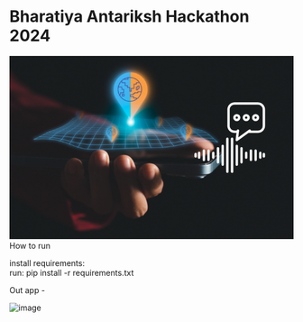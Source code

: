 # Bharatiya Antariksh Hackathon 2024
![logo](img.png)
How to run

install requirements: \
run: pip install -r requirements.txt



Out app -


![image](https://github.com/user-attachments/assets/0b883823-8db1-45d5-8118-ed7e256ec813)

